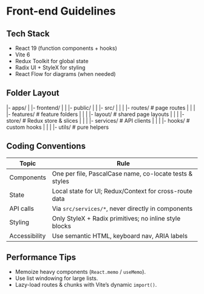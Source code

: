 # Front-end Guidelines

## Tech Stack

- React 19 (function components + hooks)
- Vite 6
- Redux Toolkit for global state
- Radix UI + StyleX for styling
- React Flow for diagrams (when needed)

## Folder Layout

|- apps/
| |- frontend/
| | |- public/
| | |- src/
| | | |- routes/ # page routes
| | | |- features/ # feature folders
| | | |- layout/ # shared page layouts
| | | |- store/ # Redux store & slices
| | | |- services/ # API clients
| | | |- hooks/ # custom hooks
| | | |- utils/ # pure helpers

## Coding Conventions

| Topic         | Rule                                                    |
| ------------- | ------------------------------------------------------- |
| Components    | One per file, PascalCase name, co-locate tests & styles |
| State         | Local state for UI; Redux/Context for cross-route data  |
| API calls     | Via `src/services/*`, never directly in components      |
| Styling       | Only StyleX + Radix primitives; no inline style blocks  |
| Accessibility | Use semantic HTML, keyboard nav, ARIA labels            |

## Performance Tips

- Memoize heavy components (`React.memo` / `useMemo`).
- Use list windowing for large lists.
- Lazy-load routes & chunks with Vite’s dynamic `import()`.
